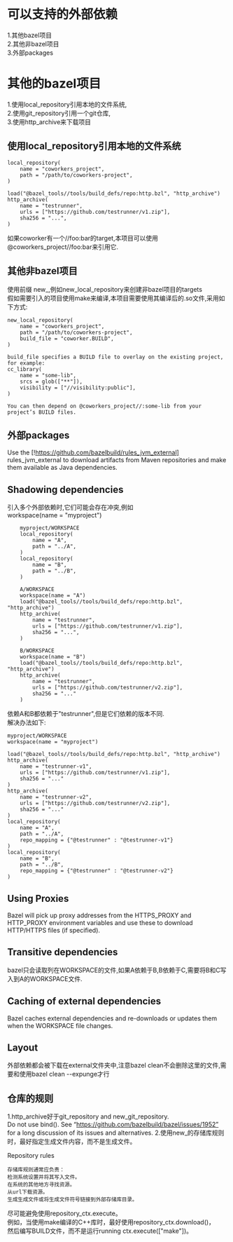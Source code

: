 # 可以支持的外部依赖 #  
1.其他bazel项目  
2.其他非bazel项目  
3.外部packages  

# 其他的bazel项目 #  
1.使用local_repository引用本地的文件系统,   
2.使用git_repository引用一个git仓库,  
3.使用http_archive来下载项目  
## 使用local_repository引用本地的文件系统 ##  

    local_repository(
        name = "coworkers_project",
        path = "/path/to/coworkers-project",
    )
    
    load("@bazel_tools//tools/build_defs/repo:http.bzl", "http_archive")
    http_archive(
        name = "testrunner",
        urls = ["https://github.com/testrunner/v1.zip"],
        sha256 = "...",
    )
    
    
  
如果coworker有一个//foo:bar的target,本项目可以使用@coworkers_project//foo:bar来引用它.  

## 其他非bazel项目 ##  
使用前缀 new_,例如new_local_repository来创建非bazel项目的targets  
假如需要引入的项目使用make来编译,本项目需要使用其编译后的.so文件,采用如下方式:
 
    new_local_repository(
        name = "coworkers_project",
        path = "/path/to/coworkers-project",
        build_file = "coworker.BUILD",
    )
    
    build_file specifies a BUILD file to overlay on the existing project, for example:
    cc_library(
        name = "some-lib",
        srcs = glob(["**"]),
        visibility = ["//visibility:public"],
    )

    You can then depend on @coworkers_project//:some-lib from your project’s BUILD files.  
    
## 外部packages ##  
Use the [!https://github.com/bazelbuild/rules_jvm_external] rules_jvm_external to download artifacts from Maven repositories and make them available as Java dependencies.

## Shadowing dependencies ##  
引入多个外部依赖时,它们可能会存在冲突,例如  
workspace(name = "myproject")
        
        myproject/WORKSPACE
        local_repository(
            name = "A",
            path = "../A",
        )
        local_repository(
            name = "B",
            path = "../B",
        )
        
        A/WORKSPACE
        workspace(name = "A")
        load("@bazel_tools//tools/build_defs/repo:http.bzl", "http_archive")
        http_archive(
            name = "testrunner",
            urls = ["https://github.com/testrunner/v1.zip"],
            sha256 = "...",
        )
        
        B/WORKSPACE
        workspace(name = "B")
        load("@bazel_tools//tools/build_defs/repo:http.bzl", "http_archive")
        http_archive(
            name = "testrunner",
            urls = ["https://github.com/testrunner/v2.zip"],
            sha256 = "..."
        )
   
依赖A和B都依赖于"testrunner",但是它们依赖的版本不同.  
解决办法如下:  
    
    myproject/WORKSPACE
    workspace(name = "myproject")

    load("@bazel_tools//tools/build_defs/repo:http.bzl", "http_archive")
    http_archive(
        name = "testrunner-v1",
        urls = ["https://github.com/testrunner/v1.zip"],
        sha256 = "..."
    )
    http_archive(
        name = "testrunner-v2",
        urls = ["https://github.com/testrunner/v2.zip"],
        sha256 = "..."
    )
    local_repository(
        name = "A",
        path = "../A",
        repo_mapping = {"@testrunner" : "@testrunner-v1"}
    )
    local_repository(
        name = "B",
        path = "../B",
        repo_mapping = {"@testrunner" : "@testrunner-v2"}
    )
    
    
## Using Proxies ##  
Bazel will pick up proxy addresses from the HTTPS_PROXY and HTTP_PROXY environment variables and use these to download HTTP/HTTPS files (if specified).
## Transitive dependencies ##  
bazel只会读取列在WORKSPACE的文件,如果A依赖于B,B依赖于C,需要将B和C写入到A的WORKSPACE文件.  

## Caching of external dependencies ##  
Bazel caches external dependencies and re-downloads or updates them when the WORKSPACE file changes.

## Layout ##  
外部依赖都会被下载在external文件夹中,注意bazel clean不会删除这里的文件,需要和使用bazel clean --expunge才行  

## 仓库的规则 ##  
1.http_archive好于git_repository and new_git_repository.  
 Do not use bind(). See “https://github.com/bazelbuild/bazel/issues/1952” for a long discussion of its issues and alternatives.
2.使用new_的存储库规则时，最好指定生成文件内容，而不是生成文件。  

Repository rules
    
    存储库规则通常应负责：
    检测系统设置并将其写入文件。
    在系统的其他地方寻找资源。
    从url下载资源。
    生成生成文件或将生成文件符号链接到外部存储库目录。  
尽可能避免使用repository_ctx.execute。  
例如，当使用make编译的C++库时，最好使用repository_ctx.download()，  
然后编写BUILD文件，而不是运行running ctx.execute(["make"])。   

